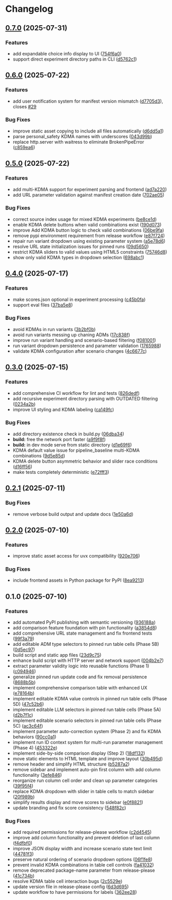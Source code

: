 # Changelog

## [0.7.0](https://github.com/ITM-Kitware/align-browser/compare/v0.6.0...v0.7.0) (2025-07-31)


### Features

* add expandable choice info display to UI ([754f6a0](https://github.com/ITM-Kitware/align-browser/commit/754f6a0550881cd1508b35556dd6f23f015241b8))
* support direct experiment directory paths in CLI ([d5762c1](https://github.com/ITM-Kitware/align-browser/commit/d5762c11f50f35302eb3eaddc808965d061a30e8))

## [0.6.0](https://github.com/ITM-Kitware/align-browser/compare/v0.5.0...v0.6.0) (2025-07-22)


### Features

* add user notification system for manifest version mismatch ([d7705d3](https://github.com/ITM-Kitware/align-browser/commit/d7705d3a746b0ffc8793324ceebc31e4760c7c8f)), closes [#29](https://github.com/ITM-Kitware/align-browser/issues/29)


### Bug Fixes

* improve static asset copying to include all files automatically ([d6dd5a1](https://github.com/ITM-Kitware/align-browser/commit/d6dd5a1b4a04634ef7635c425a134bbcb0ac2118))
* parse personal_safety KDMA names with underscores ([043d99b](https://github.com/ITM-Kitware/align-browser/commit/043d99b7ad2da8f70c21761470305521d0fbf906))
* replace http.server with waitress to eliminate BrokenPipeError ([c859ea6](https://github.com/ITM-Kitware/align-browser/commit/c859ea61c0c92dc98bc6d84b45c4bfb566f35024))

## [0.5.0](https://github.com/ITM-Kitware/align-browser/compare/v0.4.0...v0.5.0) (2025-07-22)


### Features

* add multi-KDMA support for experiment parsing and frontend ([ad7a220](https://github.com/ITM-Kitware/align-browser/commit/ad7a220985b08fbf63bcaff36eebdae5723041b3))
* add URL parameter validation against manifest creation date ([702ae05](https://github.com/ITM-Kitware/align-browser/commit/702ae05ae71d4c3beb35b0dff357df868e06740f))


### Bug Fixes

* correct source index usage for mixed KDMA experiments ([be8ce1d](https://github.com/ITM-Kitware/align-browser/commit/be8ce1db95aa96cfd9f7d8e2ed44027129fe71f3))
* enable KDMA delete buttons when valid combinations exist ([190d073](https://github.com/ITM-Kitware/align-browser/commit/190d0731e9a979eb9a56f2ba6642af1549b03044))
* improve Add KDMA button logic to check valid combinations ([06be9fa](https://github.com/ITM-Kitware/align-browser/commit/06be9fab3305d5228585b1b9a729e33f512f2aba))
* remove pypi environment requirement from release workflow ([e87f724](https://github.com/ITM-Kitware/align-browser/commit/e87f72407072f305bd12602121ddfaaafb2ba204))
* repair run variant dropdown using existing parameter system ([a5e78d6](https://github.com/ITM-Kitware/align-browser/commit/a5e78d6999dc5409d9faa6d49dd6dc46d9762a57))
* resolve URL state initialization issues for pinned runs ([09d5650](https://github.com/ITM-Kitware/align-browser/commit/09d5650bf4bc4a67e05ff76d6cf5c0e9500e45ad))
* restrict KDMA sliders to valid values using HTML5 constraints ([75746d8](https://github.com/ITM-Kitware/align-browser/commit/75746d8b300d380bc26d2d5e9e34add3ab236ce2))
* show only valid KDMA types in dropdown selection ([698abc1](https://github.com/ITM-Kitware/align-browser/commit/698abc1a616162b039b2b6c6d3079ef19a208bfd))

## [0.4.0](https://github.com/PaulHax/align-browser/compare/v0.3.0...v0.4.0) (2025-07-17)


### Features

* make scores.json optional in experiment processing ([c45b0fa](https://github.com/PaulHax/align-browser/commit/c45b0faef796d4afea05177065461b4a95a9e78e))
* support eval files ([37ba5e8](https://github.com/PaulHax/align-browser/commit/37ba5e80595061b04dcb6827c978342e88cf79e2))


### Bug Fixes

* avoid KDMAs in run variants ([3b2bf0b](https://github.com/PaulHax/align-browser/commit/3b2bf0b615e792417b78bb18366aa6387a69ea85))
* avoid run variants messing up chaning ADMs ([17c838f](https://github.com/PaulHax/align-browser/commit/17c838fd4f5444f0e0e1c8b38874f4dff31b708d))
* improve run variant handling and scenario-based filtering ([f081001](https://github.com/PaulHax/align-browser/commit/f08100190b7526753d2f797267128bf23d5000b4))
* run variant dropdown persistence and parameter validation ([1765988](https://github.com/PaulHax/align-browser/commit/176598852f6a297b57f98a2106e7c5dc576ac349))
* validate KDMA configuration after scenario changes ([4c6677c](https://github.com/PaulHax/align-browser/commit/4c6677cc1f53939adc349d90ce304f64abf1cada))

## [0.3.0](https://github.com/PaulHax/align-browser/compare/v0.2.1...v0.3.0) (2025-07-15)


### Features

* add comprehensive CI workflow for lint and tests ([826dedf](https://github.com/PaulHax/align-browser/commit/826dedf037db5979b9e585d252669f387b4679f2))
* add recursive experiment directory parsing with OUTDATED filtering ([0234a2b](https://github.com/PaulHax/align-browser/commit/0234a2bf7bbc6668c424c8ce91b38088553ef563))
* improve UI styling and KDMA labeling ([ca149fc](https://github.com/PaulHax/align-browser/commit/ca149fcff272d09d3eded15b4b7bc0f6d90f3fdf))


### Bug Fixes

* add directory existence check in build.py ([06dba34](https://github.com/PaulHax/align-browser/commit/06dba3493d0fbd7cbb364240b15d83bb9e9fec9c))
* **build:** free the network port faster ([a9f9f8f](https://github.com/PaulHax/align-browser/commit/a9f9f8fdf3902c943a73e968a05442ec1445584f))
* **build:** in dev mode serve from static directory ([d1e69f6](https://github.com/PaulHax/align-browser/commit/d1e69f6ccb6ca9a5ce4024804b3444286f10204a))
* KDMA default value issue for pipeline_baseline multi-KDMA combinations ([9d5e85d](https://github.com/PaulHax/align-browser/commit/9d5e85d409600581bf530811d9b30b42a586a13b))
* KDMA delete button asymmetric behavior and slider race conditions ([d16ff56](https://github.com/PaulHax/align-browser/commit/d16ff56e8bf7979ea6342979434597276eeb2ed9))
* make tests completely deterministic ([e72fff3](https://github.com/PaulHax/align-browser/commit/e72fff34af7d2040adf87e0bc7d95449328aa775))

## [0.2.1](https://github.com/PaulHax/align-browser/compare/v0.2.0...v0.2.1) (2025-07-11)


### Bug Fixes

* remove verbose build output and update docs ([1e50a6d](https://github.com/PaulHax/align-browser/commit/1e50a6dbce67f949ac13eb71591012fbbd3cfd93))

## [0.2.0](https://github.com/PaulHax/align-browser/compare/v0.1.0...v0.2.0) (2025-07-10)


### Features

* improve static asset access for uvx compatibility ([920e706](https://github.com/PaulHax/align-browser/commit/920e70631af17fabe0f3be9ec829f80cd8261bd6))


### Bug Fixes

* include frontend assets in Python package for PyPI ([8ea9213](https://github.com/PaulHax/align-browser/commit/8ea9213c48f5959857558669698db3b76964d0f4))

## 0.1.0 (2025-07-10)


### Features

* add automated PyPI publishing with semantic versioning ([936188a](https://github.com/PaulHax/align-browser/commit/936188a1cb63576e14f38edbd22e906e5178ae14))
* add comparison feature foundation with pin functionality ([a3854d8](https://github.com/PaulHax/align-browser/commit/a3854d8ef5cbf540aa230d99c8ad15e38d73d2ad))
* add comprehensive URL state management and fix frontend tests ([99f3a79](https://github.com/PaulHax/align-browser/commit/99f3a79f9ec039a728880903b9eec3bfd393a811))
* add editable ADM type selectors to pinned run table cells (Phase 5B) ([0d5ec97](https://github.com/PaulHax/align-browser/commit/0d5ec9736d99793e836aa614ccbad4c931c4a851))
* build script and static app files ([23d9c75](https://github.com/PaulHax/align-browser/commit/23d9c75155f5dfbcec08afcb6332ada180fef8b8))
* enhance build script with HTTP server and network support ([004b2e7](https://github.com/PaulHax/align-browser/commit/004b2e7455f88041c7a9241dade519bbd9fffc57))
* extract parameter validity logic into reusable functions (Phase 1) ([c094946](https://github.com/PaulHax/align-browser/commit/c0949467063bb8056c23fe2f3ff57a1c088e3647))
* generalize pinned run update code and fix removal persistence ([8688b5b](https://github.com/PaulHax/align-browser/commit/8688b5bad4eb690a049bf2d3f8fd2f998bb93b60))
* implement comprehensive comparison table with enhanced UX ([e78164b](https://github.com/PaulHax/align-browser/commit/e78164be0851e75848e4dedfa478101e837f38c3))
* implement editable KDMA value controls in pinned run table cells (Phase 5D) ([47c52b6](https://github.com/PaulHax/align-browser/commit/47c52b603617c552376cd544c88e869d96a94f4b))
* implement editable LLM selectors in pinned run table cells (Phase 5A) ([d2b7f1c](https://github.com/PaulHax/align-browser/commit/d2b7f1cbbf41cf1696ae00bb19cc9f9befb7bd16))
* implement editable scenario selectors in pinned run table cells (Phase 5C) ([ac3c64f](https://github.com/PaulHax/align-browser/commit/ac3c64ff7dbb5d61919b8c98a380812014a59feb))
* implement parameter auto-correction system (Phase 2) and fix KDMA behaviors ([90cc0a1](https://github.com/PaulHax/align-browser/commit/90cc0a1be43c14970f7770c0fdecb339964b4b04))
* implement run ID context system for multi-run parameter management (Phase 4) ([453322e](https://github.com/PaulHax/align-browser/commit/453322eafe7961e0d52e1374618e2b2193f765cf))
* implement side-by-side comparison display (Step 2) ([18df132](https://github.com/PaulHax/align-browser/commit/18df1322cc502e535496ff6c621e1efdb5c59337))
* move static elements to HTML template and improve layout ([30b495d](https://github.com/PaulHax/align-browser/commit/30b495d2b6040e567f38c58ace4a34f3c3679360))
* remove header and simplify HTML structure ([b5287a2](https://github.com/PaulHax/align-browser/commit/b5287a2a888269fa601a4c90f6dbbcaf8f57de9c))
* remove sidebar and implement auto-pin first column with add column functionality ([3efe846](https://github.com/PaulHax/align-browser/commit/3efe846c920fb7bd6cdb7fc4882be4360238ada9))
* reorganize run column cell order and clean up parameter categories ([39f95f4](https://github.com/PaulHax/align-browser/commit/39f95f48d2e4e15ff24e9b35534b4a511f1b1c43))
* replace KDMA dropdown with slider in table cells to match sidebar ([20f989b](https://github.com/PaulHax/align-browser/commit/20f989b74a21857ace517051ef74e9b4eb7b91c3))
* simplify results display and move scores to sidebar ([e0f8821](https://github.com/PaulHax/align-browser/commit/e0f8821640fbfea7105d8089d673f2a294f51243))
* update branding and fix score consistency ([548f82c](https://github.com/PaulHax/align-browser/commit/548f82cb33ae989e0641214ddf0f2ca90c87148b))


### Bug Fixes

* add required permissions for release-please workflow ([c2d4545](https://github.com/PaulHax/align-browser/commit/c2d4545789d23ca903d30762647ff9bce74abcf7))
* improve add column functionality and prevent deletion of last column ([f4dfbf0](https://github.com/PaulHax/align-browser/commit/f4dfbf0217292e581390b5801666edfe9c4f91d5))
* improve JSON display width and increase scenario state text limit ([44781f3](https://github.com/PaulHax/align-browser/commit/44781f3649875fd1c4a035afe56e71d45bc35acc))
* preserve natural ordering of scenario dropdown options ([06f1fe8](https://github.com/PaulHax/align-browser/commit/06f1fe8997c25bb95b8bc771cad952875820227d))
* prevent invalid KDMA combinations in table cell controls ([fa41032](https://github.com/PaulHax/align-browser/commit/fa410321ea73a8e9d179b1b619c45e5a87be65a9))
* remove deprecated package-name parameter from release-please ([41c734b](https://github.com/PaulHax/align-browser/commit/41c734bb815ffb8d57eb75c550ca8c5114ebdd0a))
* resolve KDMA table cell interaction bugs ([2c5529e](https://github.com/PaulHax/align-browser/commit/2c5529e87768cfa984e4f384c6879d388b78c3f7))
* update version file in release-please config ([6d3d695](https://github.com/PaulHax/align-browser/commit/6d3d695aa4f281cf54c5afffddc4f1385216ad7e))
* update workflow to have permissions for labels ([362ee28](https://github.com/PaulHax/align-browser/commit/362ee28e63cfced970f020e9dbe875784191aa24))

